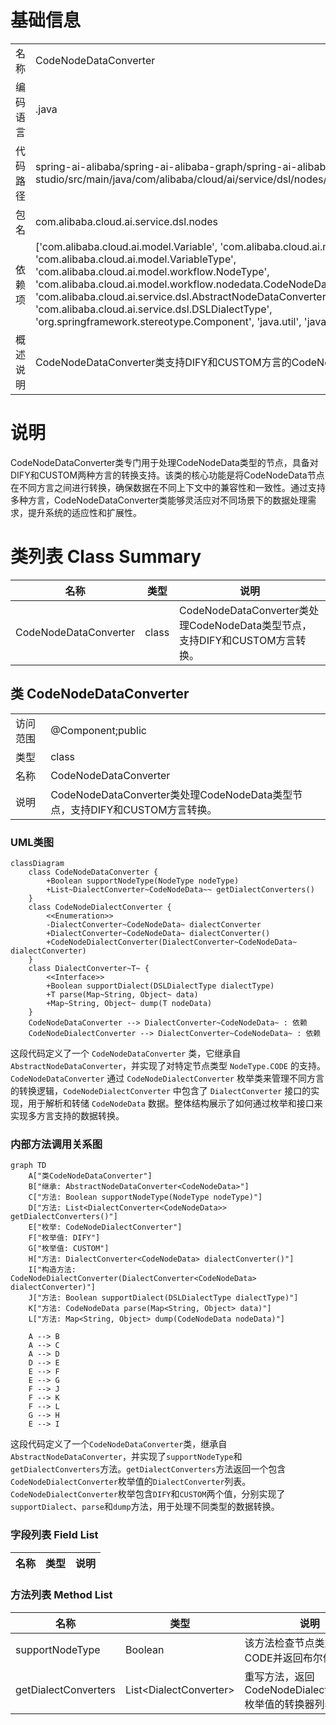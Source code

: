 # 基础信息

|      |      |
|------|------|
| 名称 | CodeNodeDataConverter |
| 编码语言 | .java |
| 代码路径 | spring-ai-alibaba/spring-ai-alibaba-graph/spring-ai-alibaba-graph-studio/src/main/java/com/alibaba/cloud/ai/service/dsl/nodes/CodeNodeDataConverter.java |
| 包名 | com.alibaba.cloud.ai.service.dsl.nodes |
| 依赖项 | ['com.alibaba.cloud.ai.model.Variable', 'com.alibaba.cloud.ai.model.VariableSelector', 'com.alibaba.cloud.ai.model.VariableType', 'com.alibaba.cloud.ai.model.workflow.NodeType', 'com.alibaba.cloud.ai.model.workflow.nodedata.CodeNodeData', 'com.alibaba.cloud.ai.service.dsl.AbstractNodeDataConverter', 'com.alibaba.cloud.ai.service.dsl.DSLDialectType', 'org.springframework.stereotype.Component', 'java.util', 'java.util.stream.Stream'] |
| 概述说明 | CodeNodeDataConverter类支持DIFY和CUSTOM方言的CodeNodeData节点转换。 |

# 说明

CodeNodeDataConverter类专门用于处理CodeNodeData类型的节点，具备对DIFY和CUSTOM两种方言的转换支持。该类的核心功能是将CodeNodeData节点在不同方言之间进行转换，确保数据在不同上下文中的兼容性和一致性。通过支持多种方言，CodeNodeDataConverter类能够灵活应对不同场景下的数据处理需求，提升系统的适应性和扩展性。

# 类列表 Class Summary

| 名称   | 类型  | 说明 |
|-------|------|-------------|
| CodeNodeDataConverter | class | CodeNodeDataConverter类处理CodeNodeData类型节点，支持DIFY和CUSTOM方言转换。 |



## 类 CodeNodeDataConverter

|      |      |
|------|------|
| 访问范围 | @Component;public |
| 类型 | class |
| 名称 | CodeNodeDataConverter |
| 说明 | CodeNodeDataConverter类处理CodeNodeData类型节点，支持DIFY和CUSTOM方言转换。 |


### UML类图

```mermaid
classDiagram
    class CodeNodeDataConverter {
        +Boolean supportNodeType(NodeType nodeType)
        +List~DialectConverter~CodeNodeData~~ getDialectConverters()
    }
    class CodeNodeDialectConverter {
        <<Enumeration>>
        -DialectConverter~CodeNodeData~ dialectConverter
        +DialectConverter~CodeNodeData~ dialectConverter()
        +CodeNodeDialectConverter(DialectConverter~CodeNodeData~ dialectConverter)
    }
    class DialectConverter~T~ {
        <<Interface>>
        +Boolean supportDialect(DSLDialectType dialectType)
        +T parse(Map~String, Object~ data)
        +Map~String, Object~ dump(T nodeData)
    }
    CodeNodeDataConverter --> DialectConverter~CodeNodeData~ : 依赖
    CodeNodeDialectConverter --> DialectConverter~CodeNodeData~ : 依赖
```

这段代码定义了一个 `CodeNodeDataConverter` 类，它继承自 `AbstractNodeDataConverter`，并实现了对特定节点类型 `NodeType.CODE` 的支持。`CodeNodeDataConverter` 通过 `CodeNodeDialectConverter` 枚举类来管理不同方言的转换逻辑，`CodeNodeDialectConverter` 中包含了 `DialectConverter` 接口的实现，用于解析和转储 `CodeNodeData` 数据。整体结构展示了如何通过枚举和接口来实现多方言支持的数据转换。


### 内部方法调用关系图

```mermaid
graph TD
    A["类CodeNodeDataConverter"]
    B["继承: AbstractNodeDataConverter<CodeNodeData>"]
    C["方法: Boolean supportNodeType(NodeType nodeType)"]
    D["方法: List<DialectConverter<CodeNodeData>> getDialectConverters()"]
    E["枚举: CodeNodeDialectConverter"]
    F["枚举值: DIFY"]
    G["枚举值: CUSTOM"]
    H["方法: DialectConverter<CodeNodeData> dialectConverter()"]
    I["构造方法: CodeNodeDialectConverter(DialectConverter<CodeNodeData> dialectConverter)"]
    J["方法: Boolean supportDialect(DSLDialectType dialectType)"]
    K["方法: CodeNodeData parse(Map<String, Object> data)"]
    L["方法: Map<String, Object> dump(CodeNodeData nodeData)"]

    A --> B
    A --> C
    A --> D
    D --> E
    E --> F
    E --> G
    F --> J
    F --> K
    F --> L
    G --> H
    E --> I
```

这段代码定义了一个`CodeNodeDataConverter`类，继承自`AbstractNodeDataConverter`，并实现了`supportNodeType`和`getDialectConverters`方法。`getDialectConverters`方法返回一个包含`CodeNodeDialectConverter`枚举值的`DialectConverter`列表。`CodeNodeDialectConverter`枚举包含`DIFY`和`CUSTOM`两个值，分别实现了`supportDialect`、`parse`和`dump`方法，用于处理不同类型的数据转换。

### 字段列表 Field List

| 名称  | 类型  | 说明 |
|-------|-------|------|

### 方法列表 Method List

| 名称  | 类型  | 说明 |
|-------|-------|------|
| supportNodeType | Boolean | 该方法检查节点类型是否为CODE并返回布尔值。 |
| getDialectConverters | List<DialectConverter<CodeNodeData>> | 重写方法，返回CodeNodeDialectConverter枚举值的转换器列表。 |




